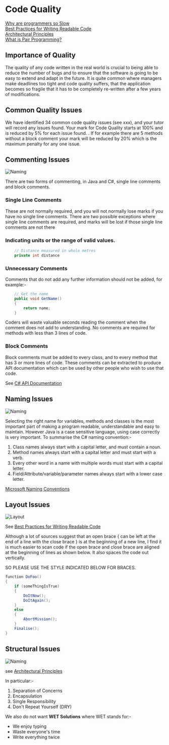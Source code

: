 # Code Quality
[Why are programmers so Slow](https://www.youtube.com/watch?v=G6HyEeEcB-w&ab_channel=GiveyourBrainLimitlessSuperpowerLearningCode)      
[Best Practices for Writing Readable Code](https://code.tutsplus.com/tutorials/top-15-best-practices-for-writing-super-readable-code--net-8118)       
[Architectural Principles](https://docs.microsoft.com/en-us/dotnet/architecture/modern-web-apps-azure/architectural-principles)       
[What is Pair Programming?](https://www.techtarget.com/searchsoftwarequality/definition/Pair-programming)
## Importance of Quality
The quality of any code written in the real world is crucial to being able to reduce the number of bugs and to ensure that the software is going to be easy to extend and adapt in the future.  It is quite common where managers make deadlines too tight and code quality suffers, that the application becomes so fragile that it has to be completely re-written after a few years of modifications.
## Common Quality Issues
We have identified 34 common code quality issues (see xxx), and your tutor will record any issues found.  Your mark for Code Quality starts at 100% and is reduced by 5% for each issue found. .  If for example there are 5 methods without a block comment your mark will be reduced by 20% which is the maximum penalty for any one issue.
## Commenting Issues
![Naming](https://github.com/BNU-CO452/BlueJ-Apps/blob/master/images/Commenting.jpg)

There are two forms of commenting, in Java and C#, single line comments and block comments.
### Single Line Comments
These are not normally required, and you will not normally lose marks if you have no single line comments.  There are two possible exceptions where single line comments are required, and marks will be lost if those single line comments are not there
### Indicating units or the range of valid values.
~~~java
    // Distance measured in whole metres
    private int distance
~~~
### Unnecessary Comments
Comments that do not add any further information should not be added, for example:-
~~~java
    // Get the name
    public void GetName()
    {
        return name;
    }
~~~
Coders will waste valuable seconds reading the comment when the comment does not add to understanding.  No comments are required for methods with less than 3 lines of code.
### Block Comments
Block comments must be added to every class, and to every method that has 3 or more lines of code.  These comments can be extracted to produce API documentation which can be used by other people who wish to use that code.

See [C# API Documentation](https://dotnet.github.io/docfx/tutorial/docfx_getting_started.html)

## Naming Issues

![Naming](https://github.com/BNU-CO452/BlueJ-Apps/blob/master/images/Naming.jpg)

Selecting the right name for variables, methods and classes is the most important part of making a program readable, understandable and easy to maintain.  However Java is a case sensitive language, using case correctly is very important.  To summarise the C# naming convention:-

1. Class names always start with a capital letter, and must contain a noun.
2. Method names always start with a capital letter and must start with a verb.
3. Every other word in a name with multiple words must start with a capital letter.
4. Field/Attribute/variable/parameter names always start with a lower case letter.

[Microsoft Naming Conventions](https://docs.microsoft.com/en-us/dotnet/standard/design-guidelines/general-naming-conventions)
## Layout Issues

![Layout](https://github.com/BNU-CO452/BlueJ-Apps/blob/master/images/Layout.jpg)

See [Best Practices for Writing Readable Code](https://code.tutsplus.com/tutorials/top-15-best-practices-for-writing-super-readable-code--net-8118)

Although a lot of sources suggest that an open brace { can be left at the end of a line with the close brace } is at the beginning of a new line, I find it is much easier to scan code if the open brace and close brace are aligned at the beginning of lines as shown below.  It also spaces the code out vertically.

SO PLEASE USE THE STYLE INDICATED BELOW FOR BRACES.
~~~c#
function DoFoo()
{
    if (someThingIsTrue)
    {
        DoItNow();
        DoItAgain();
    }
    else
    {
        AbortMission();
    }
    Finalise();
}
~~~
## Structural Issues
![Naming](https://github.com/BNU-CO452/BlueJ-Apps/blob/master/images/Structure.jpg)

see [Architectural Principles](https://docs.microsoft.com/en-us/dotnet/architecture/modern-web-apps-azure/architectural-principles)

In particular:-
1. Separation of Concerns
2. Encapsulation
3. Single Responsibility
4. Don't Repeat Yourself (DRY)

We also do not want **WET Solutions** where WET stands for:-

* We enjoy typing
* Waste everyone's time
* Write everything twice
 